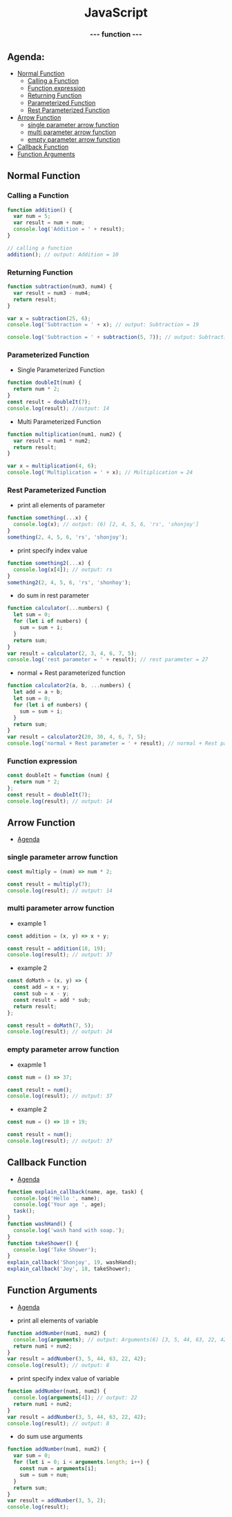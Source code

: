 <p align="center">
  <h1 align="center">JavaScript</h1>
  <h3 align="center">--- function ---</h3>

## Agenda:

- [Normal Function](#Normal-Function)
  - [Calling a Function](#Calling-a-Function)
  - [Function expression](#Function-expression)
  - [Returning Function](#Returning-Function)
  - [Parameterized Function](#Parameterized-Function)
  - [Rest Parameterized Function](#Rest-Parameterized-Function)
- [Arrow Function](#Arrow-Function)
  - [single parameter arrow function](#single-parameter-arrow-function)
  - [multi parameter arrow function](#multi-parameter-arrow-function)
  - [empty parameter arrow function](#empty-parameter-arrow-function)
- [Callback Function](#callback-function)
- [Function Arguments](#Function-Arguments)

## Normal Function

### Calling a Function

```js
function addition() {
  var num = 5;
  var result = num + num;
  console.log('Addition = ' + result);
}

// calling a function
addition(); // output: Addition = 10
```

### Returning Function

```js
function subtraction(num3, num4) {
  var result = num3 - num4;
  return result;
}

var x = subtraction(25, 6);
console.log('Subtraction = ' + x); // output: Subtraction = 19

console.log('Subtraction = ' + subtraction(5, 7)); // output: Subtraction = -2
```

### Parameterized Function

- Single Parameterized Function

```js
function doubleIt(num) {
  return num * 2;
}
const result = doubleIt(7);
console.log(result); //output: 14
```

- Multi Parameterized Function

```js
function multiplication(num1, num2) {
  var result = num1 * num2;
  return result;
}

var x = multiplication(4, 6);
console.log('Multiplication = ' + x); // Multiplication = 24
```

### Rest Parameterized Function

- print all elements of parameter

```js
function something(...x) {
  console.log(x); // output: (6) [2, 4, 5, 6, 'rs', 'shonjoy']
}
something(2, 4, 5, 6, 'rs', 'shonjoy');
```

- print specify index value

```js
function something2(...x) {
  console.log(x[4]); // output: rs
}
something2(2, 4, 5, 6, 'rs', 'shonhoy');
```

- do sum in rest parameter

```js
function calculator(...numbers) {
  let sum = 0;
  for (let i of numbers) {
    sum = sum + i;
  }
  return sum;
}
var result = calculator(2, 3, 4, 6, 7, 5);
console.log('rest parameter = ' + result); // rest parameter = 27
```

- normal + Rest parameterized function

```js
function calculator2(a, b, ...numbers) {
  let add = a + b;
  let sum = 0;
  for (let i of numbers) {
    sum = sum + i;
  }
  return sum;
}
var result = calculator2(20, 30, 4, 6, 7, 5);
console.log('normal + Rest parameter = ' + result); // normal + Rest parameter = 22
```

### Function expression

```js
const doubleIt = function (num) {
  return num * 2;
};
const result = doubleIt(7);
console.log(result); // output: 14
```

## Arrow Function

- [Agenda](#Agenda)

### single parameter arrow function

```js
const multiply = (num) => num * 2;

const result = multiply(7);
console.log(result); // output: 14
```

### multi parameter arrow function

- example 1

```js
const addition = (x, y) => x + y;

const result = addition(18, 19);
console.log(result); // output: 37
```

- example 2

```js
const doMath = (x, y) => {
  const add = x + y;
  const sub = x - y;
  const result = add * sub;
  return result;
};

const result = doMath(7, 5);
console.log(result); // output: 24
```

### empty parameter arrow function

- exapmle 1

```js
const num = () => 37;

const result = num();
console.log(result); // output: 37
```

- example 2

```js
const num = () => 18 + 19;

const result = num();
console.log(result); // output: 37
```

## Callback Function

- [Agenda](#Agenda)

```js
function explain_callback(name, age, task) {
  console.log('Hello ', name);
  console.log('Your age ', age);
  task();
}
function washHand() {
  console.log('wash hand with soap.');
}
function takeShower() {
  console.log('Take Shower');
}
explain_callback('Shonjoy', 19, washHand);
explain_callback('Joy', 18, takeShower);
```

## Function Arguments

- [Agenda](#Agenda)

- print all elements of variable

```js
function addNumber(num1, num2) {
  console.log(arguments); // output: Arguments(6) [3, 5, 44, 63, 22, 42, callee: ƒ, Symbol(Symbol.iterator): ƒ]
  return num1 + num2;
}
var result = addNumber(3, 5, 44, 63, 22, 42);
console.log(result); // output: 8
```

- print specify index value of variable

```js
function addNumber(num1, num2) {
  console.log(arguments[4]); // output: 22
  return num1 + num2;
}
var result = addNumber(3, 5, 44, 63, 22, 42);
console.log(result); // output: 8
```

- do sum use arguments

```js
function addNumber(num1, num2) {
  var sum = 0;
  for (let i = 0; i < arguments.length; i++) {
    const num = arguments[i];
    sum = sum + num;
  }
  return sum;
}
var result = addNumber(3, 5, 2);
console.log(result);
```

